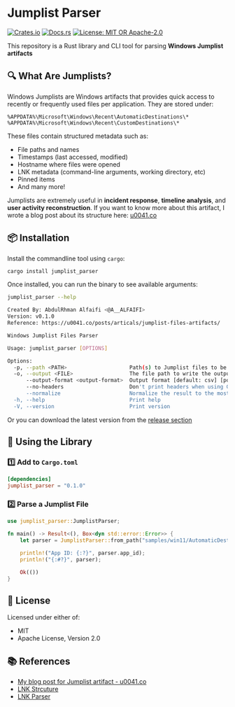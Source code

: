 # Jumplist Parser

[![Crates.io](https://img.shields.io/crates/v/jumplist_parser)](https://crates.io/crates/jumplist_parser)
[![Docs.rs](https://docs.rs/jumplist_parser/badge.svg)](https://docs.rs/jumplist_parser)
[![License: MIT OR Apache-2.0](https://img.shields.io/crates/l/jumplist_parser)](#license)

This repository is a Rust library and CLI tool for parsing **Windows Jumplist artifacts**

## 🔍 What Are Jumplists?

Windows Jumplists are Windows artifacts that provides quick access to recently or frequently used files per application. They are stored under:

```
%APPDATA%\Microsoft\Windows\Recent\AutomaticDestinations\*
%APPDATA%\Microsoft\Windows\Recent\CustomDestinations\*
````

These files contain structured metadata such as:

- File paths and names
- Timestamps (last accessed, modified)
- Hostname where files were opened
- LNK metadata (command-line arguments, working directory, etc)
- Pinned items
- And many more!

Jumplists are extremely useful in **incident response**, **timeline analysis**, and **user activity reconstruction**. If you want to know more about this artifact, I wrote a blog post about its structure here: [u0041.co](https://u0041.co/posts/articals/jumplist-files-artifacts/)

## 📦 Installation

Install the commandline tool using `cargo`:

```bash
cargo install jumplist_parser
````

Once installed, you can run the binary to see available arguments:

```bash
jumplist_parser --help
```

```bash
Created By: AbdulRhman Alfaifi <@A__ALFAIFI>
Version: v0.1.0
Reference: https://u0041.co/posts/articals/jumplist-files-artifacts/

Windows Jumplist Files Parser

Usage: jumplist_parser [OPTIONS]

Options:
  -p, --path <PATH>                    Path(s) to Jumplist files to be parsed - accepts glob (defaults to 'AutomaticDestinations' & 'CustomDestinations' for all users)
  -o, --output <FILE>                  The file path to write the output to [default: stdout]
      --output-format <output-format>  Output format [default: csv] [possible values: csv, jsonl, json]
      --no-headers                     Don't print headers when using CSV as the output format
      --normalize                      Normalize the result to the most important fields
  -h, --help                           Print help
  -V, --version                        Print version
```

Or you can download the latest version from the [release section](https://github.com/AbdulRhmanAlfaifi/jumplist_parser/releases/latest)

## 🧪 Using the Library

### 1️⃣ Add to `Cargo.toml`

```toml
[dependencies]
jumplist_parser = "0.1.0"
```

### 2️⃣ Parse a Jumplist File

```rust
use jumplist_parser::JumplistParser;

fn main() -> Result<(), Box<dyn std::error::Error>> {
    let parser = JumplistParser::from_path("samples/win11/AutomaticDestinations/4cb9c5750d51c07f.automaticDestinations-ms")?;

    println!("App ID: {:?}", parser.app_id);
    println!("{:#?}", parser);

    Ok(())
}
```

## 📝 License

Licensed under either of:

* MIT
* Apache License, Version 2.0

## 📚 References
* [My blog post for Jumplist artifact - u0041.co](https://u0041.co/posts/articals/jumplist-files-artifacts/)
* [LNK Strcuture](https://u0041.co/posts/articals/lnk-files-artifact/)
* [LNK Parser](https://github.com/AbdulRhmanAlfaifi/lnk_parser)
